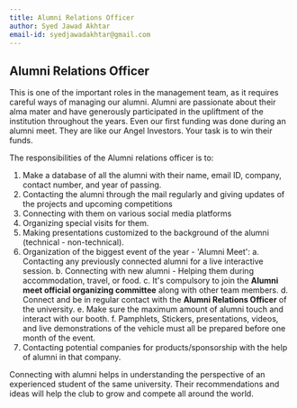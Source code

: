 ```yaml
---
title: Alumni Relations Officer
author: Syed Jawad Akhtar
email-id: syedjawadakhtar@gmail.com
---
```


## Alumni Relations Officer

This is one of the important roles in the management team, as it requires careful ways of managing our alumni. Alumni are passionate about their alma mater and have generously participated in the upliftment of the institution throughout the years. Even our first funding was done during an alumni meet. They are like our Angel Investors. Your task is to win their funds.

The responsibilities of the Alumni relations officer is to:

1. Make a database of all the alumni with their name, email ID, company, contact number, and year of passing.
2. Contacting the alumni through the mail regularly and giving updates of the projects and upcoming competitions
3. Connecting with them on various social media platforms
4. Organizing special visits for them.
5. Making presentations customized to the background of the alumni (technical - non-technical).
6. Organization of the biggest event of the year - 'Alumni Meet':
    a. Contacting any previously connected alumni for a live interactive session.
    b. Connecting with new alumni - Helping them during accommodation, travel, or food.
    c. It's compulsory to join the **Alumni meet official organizing committee** along with other team members.
    d. Connect and be in regular contact with the **Alumni Relations Officer** of the university.
    e. Make sure the maximum amount of alumni touch and interact with our booth.
    f. Pamphlets, Stickers, presentations, videos, and live demonstrations of the vehicle must all be prepared before one month of the event.
7. Contacting potential companies for products/sponsorship with the help of alumni in that company.

Connecting with alumni helps in understanding the perspective of an experienced student of the same university. Their recommendations and ideas will help the club to grow and compete all around the world.
